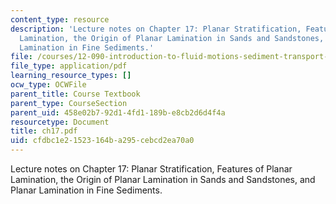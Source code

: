 ```yaml
---
content_type: resource
description: 'Lecture notes on Chapter 17: Planar Stratification, Features of Planar
  Lamination, the Origin of Planar Lamination in Sands and Sandstones, and Planar
  Lamination in Fine Sediments.'
file: /courses/12-090-introduction-to-fluid-motions-sediment-transport-and-current-generated-sedimentary-structures-fall-2006/cfdbc1e21523164ba295cebcd2ea70a0_ch17.pdf
file_type: application/pdf
learning_resource_types: []
ocw_type: OCWFile
parent_title: Course Textbook
parent_type: CourseSection
parent_uid: 458e02b7-92d1-4fd1-189b-e8cb2d6d4f4a
resourcetype: Document
title: ch17.pdf
uid: cfdbc1e2-1523-164b-a295-cebcd2ea70a0
---
```

Lecture notes on Chapter 17: Planar Stratification, Features of Planar Lamination, the Origin of Planar Lamination in Sands and Sandstones, and Planar Lamination in Fine Sediments.

